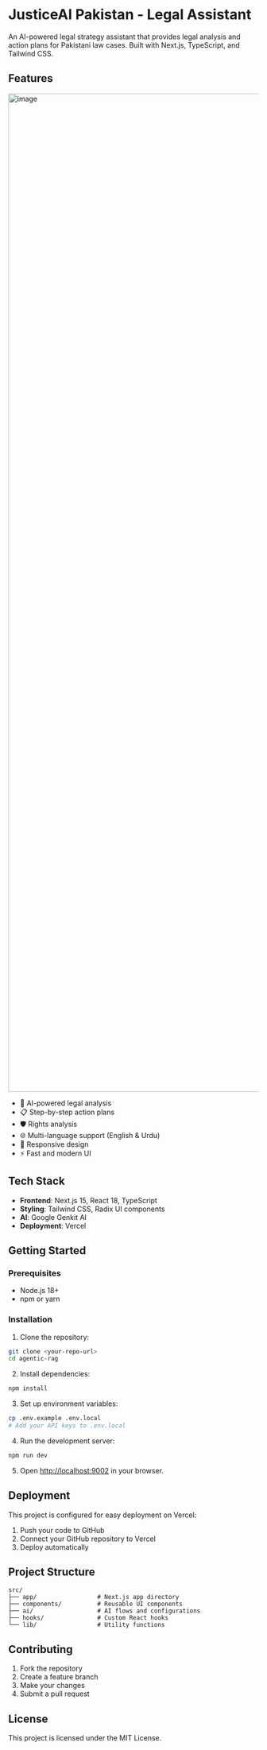 # JusticeAI Pakistan - Legal Assistant

An AI-powered legal strategy assistant that provides legal analysis and action plans for Pakistani law cases. Built with Next.js, TypeScript, and Tailwind CSS.

## Features
<img width="1920" height="2010" alt="image" src="https://github.com/user-attachments/assets/961cb4ea-5542-486e-a994-00f8200c468a" />


- 🤖 AI-powered legal analysis
- 📋 Step-by-step action plans
- 🛡️ Rights analysis
- 🌐 Multi-language support (English & Urdu)
- 📱 Responsive design
- ⚡ Fast and modern UI

## Tech Stack

- **Frontend**: Next.js 15, React 18, TypeScript
- **Styling**: Tailwind CSS, Radix UI components
- **AI**: Google Genkit AI
- **Deployment**: Vercel

## Getting Started

### Prerequisites

- Node.js 18+ 
- npm or yarn

### Installation

1. Clone the repository:
```bash
git clone <your-repo-url>
cd agentic-rag
```

2. Install dependencies:
```bash
npm install
```

3. Set up environment variables:
```bash
cp .env.example .env.local
# Add your API keys to .env.local
```

4. Run the development server:
```bash
npm run dev
```

5. Open [http://localhost:9002](http://localhost:9002) in your browser.

## Deployment

This project is configured for easy deployment on Vercel:

1. Push your code to GitHub
2. Connect your GitHub repository to Vercel
3. Deploy automatically

## Project Structure

```
src/
├── app/                 # Next.js app directory
├── components/          # Reusable UI components
├── ai/                  # AI flows and configurations
├── hooks/               # Custom React hooks
└── lib/                 # Utility functions
```

## Contributing

1. Fork the repository
2. Create a feature branch
3. Make your changes
4. Submit a pull request

## License

This project is licensed under the MIT License.
